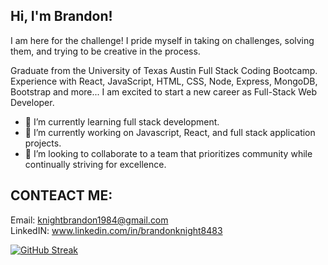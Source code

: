 ## Hi, I'm Brandon!

I am here for the challenge! I pride myself in taking on challenges, solving them, and trying to be creative in the process. 

Graduate from the University of Texas Austin Full Stack Coding Bootcamp. Experience with React, JavaScript, HTML, CSS, Node, Express, MongoDB, Bootstrap and more... I am excited to start a new career as Full-Stack Web Developer.

- 🌱 I’m currently learning full stack development.
- 🔭 I’m currently working on Javascript, React, and full stack application projects.
- 👯 I’m looking to collaborate to a team that prioritizes community while continually striving for excellence.

## CONTEACT ME:
Email: knightbrandon1984@gmail.com <br>
LinkedIN: www.linkedin.com/in/brandonknight8483

[![GitHub Streak](https://streak-stats.demolab.com/?user=blksmk8483&theme=dark)](https://git.io/streak-stats)



<!--
**blksmk8483/blksmk8483** is a ✨ _special_ ✨ repository because its `README.md` (this file) appears on your GitHub profile.

Here are some ideas to get you started:

- 🔭 I’m currently working on ...
- 🌱 I’m currently learning ...
- 👯 I’m looking to collaborate on ...
- 🤔 I’m looking for help with ...
- 💬 Ask me about ...
- 📫 How to reach me: ...
- 😄 Pronouns: ...
- ⚡ Fun fact: ...
-->

